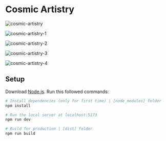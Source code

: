 # Cosmic Artistry

![cosmic-artistry](https://github.com/arifkhairul/cosmic-artistry/assets/126109184/35801dfc-04f0-460f-8a25-9b424a2a47ee)

![cosmic-artistry-1](https://github.com/arifkhairul/cosmic-artistry/assets/126109184/d66b621c-81fd-43d9-8670-3785275e8be3)

![cosmic-artistry-2](https://github.com/arifkhairul/cosmic-artistry/assets/126109184/e25d671d-3ecb-4ac2-b960-49ad382f7a25)

![cosmic-artistry-3](https://github.com/arifkhairul/cosmic-artistry/assets/126109184/079a1bd7-ea6f-450b-b4e6-40c79502e7a4)

![cosmic-artistry-4](https://github.com/arifkhairul/cosmic-artistry/assets/126109184/fcaefc4f-e928-462b-aeb2-6764651615b8)

## Setup
Download [Node.js](https://nodejs.org/). Run this followed commands:
``` bash
# Install dependencies (only for first time) | [node_modules] folder
npm install

# Run the local server at localhost:5173
npm run dev

# Build for production | [dist] folder
npm run build
```
